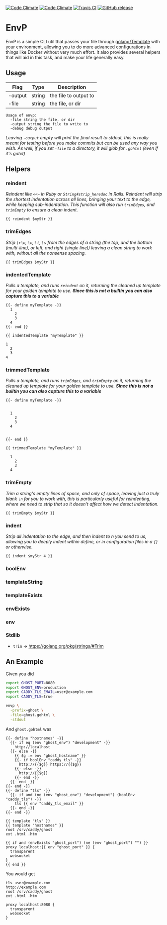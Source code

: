 [![Code Climate](https://img.shields.io/codeclimate/maintainability/envygeeks/envp.svg?style=for-the-badge)](https://codeclimate.com/github/envygeeks/envp/maintainability)
[![Code Climate](https://img.shields.io/codeclimate/c/envygeeks/envp.svg?style=for-the-badge)](https://codeclimate.com/github/envygeeks/envp/coverage)
[![Travis CI](https://img.shields.io/travis/com/envygeeks/envp/master.svg?style=for-the-badge)](https://travis-ci.com/envygeeks/envp)
[![GitHub release](https://img.shields.io/github/release/envygeeks/envp.svg?style=for-the-badge)](http://github.com/envygeeks/envp/releases/latest)

# EnvP

EnvP is a simple CLI util that passes your file through [golang/Template](https://golang.org/pkg/text/template) with your environment, allowing you to do more advanced configurations in things like Docker without very much effort.  It also provides several helpers that will aid in this task, and make your life generally easy.

## Usage

| Flag | Type | Description |
|------|------|-------------|
| -output | string | the file to output to |
| -file   | string | the file, or dir |

```
Usage of envp:
  -file string the file, or dir
  -output string the file to write to
  -debug debug output
```

*Leaving `-output` empty will print the final result to stdout, this is really meant for testing before you make commits but can be used any way you wish.  As well, if you set `-file` to a directory, it will glob for `.gohtml` (even if it's gotxt)*

## Helpers
### reindent

*Reindent like `<<~` in Ruby or `String#strip_heredoc` in Rails.  Reindent will strip the shortest indentation across all lines, bringing your text to the edge, while keeping sub-indentation. This function will also run `trimEdges`, and `trimEmpty` to ensure a clean indent.*

```
{{ reindent $myStr }}
```

### trimEdges

*Strip `\r\n`, `\n`, `\t`, `\s` from the edges of a string (the top, and the bottom (multi-line), or left, and right (single line)) leaving a clean string to work with, without all the nonsense spacing.*

```
{{ trimEdges $myStr }}
```

### indentedTemplate

*Pulls a template, and runs `reindent` on it, returning the cleaned up template for your golden template to use. **Since this is not a builtin you can also capture this to a variable***

```
{{- define myTemplate -}}
  1
    2
    3
  4
{{- end }}
```

```
{{ indentedTemplate "myTemplate" }}
```

```
1
  2
  3
4
```

### trimmedTemplate

*Pulls a template, and runs `trimEdges`, and `trimEmpty` on it, returning the cleaned up template for your golden template to use. **Since this is not a builtin you can also capture this to a variable***

```
{{- define myTemplate -}}


  1
    2
    3
  4


{{- end }}
```

```
{{ trimmedTemplate "myTemplate" }}
```

```
  1
    2
    3
  4
```

### trimEmpty

*Trim a string's empty lines of space, and only of space, leaving just a truly blank `\n` for you to work with, this is particularly useful for reindenting, where we need to strip that so it doesn't affect how we detect indentation.*

```
{{ trimEmpty $myStr }}
```

### indent

*Strip all indentation to the edge, and then indent to n<int> you send to us, allowing you to deeply indent within define, or in configuration files in a `{}` or otherwise.*

```
{{ indent $myStr 4 }}
```

### boolEnv
### templateString
### templateExists
### envExists
### env

### Stdlib

* `trim` -> https://golang.org/pkg/strings/#Trim

## An Example

Given you did

```bash
export GHOST_PORT=8080
export GHOST_ENV=production
export CADDY_TLS_EMAIL=user@example.com
export CADDY_TLS=true

envp \
  -prefix=ghost \
  -file=ghost.gohtml \
  -stdout
```

And `ghost.gohtml` was

```gohtml
{{- define "hostnames" -}}
  {{- if eq (env "ghost_env") "development" -}}
    http://localhost
  {{- else -}}
    {{ $g := env "ghost_hostname" }}
    {{- if boolEnv "caddy_tls" -}}
      http://{{$g}} https://{{$g}}
    {{- else -}}
      http://{{$g}}
    {{- end -}}
  {{- end -}}
{{- end -}}
{{- define "tls" -}}
  {{- if and (ne (env "ghost_env") "development") (boolEnv "caddy_tls") -}}
    tls {{ env "caddy_tls_email" }}
  {{- end -}}
{{- end -}}

{{ template "tls" }}
{{ template "hostnames" }}
root /srv/caddy/ghost
ext .html .htm

{{ if and (envExists "ghost_port") (ne (env "ghost_port") "") }}
proxy localhost:{{ env "ghost_port" }} {
  transparent
  websocket
}
{{ end }}
```

You would get

```
tls user@example.com
http://example.com
root /srv/caddy/ghost
ext .html .htm

proxy localhost:8080 {
  transparent
  websocket
}
```
